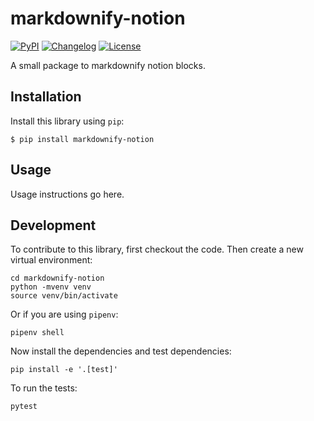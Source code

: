 # markdownify-notion

[![PyPI](https://img.shields.io/pypi/v/markdownify-notion.svg)](https://pypi.org/project/markdownify-notion/)
[![Changelog](https://img.shields.io/github/v/release/chekos/markdownify-notion?include_prereleases&label=changelog)](https://github.com/chekos/markdownify-notion/releases)
[![License](https://img.shields.io/badge/license-Apache%202.0-blue.svg)](https://github.com/chekos/markdownify-notion/blob/main/LICENSE)

A small package to markdownify notion blocks.

## Installation

Install this library using `pip`:

    $ pip install markdownify-notion

## Usage

Usage instructions go here.

## Development

To contribute to this library, first checkout the code. Then create a new virtual environment:

    cd markdownify-notion
    python -mvenv venv
    source venv/bin/activate

Or if you are using `pipenv`:

    pipenv shell

Now install the dependencies and test dependencies:

    pip install -e '.[test]'

To run the tests:

    pytest
